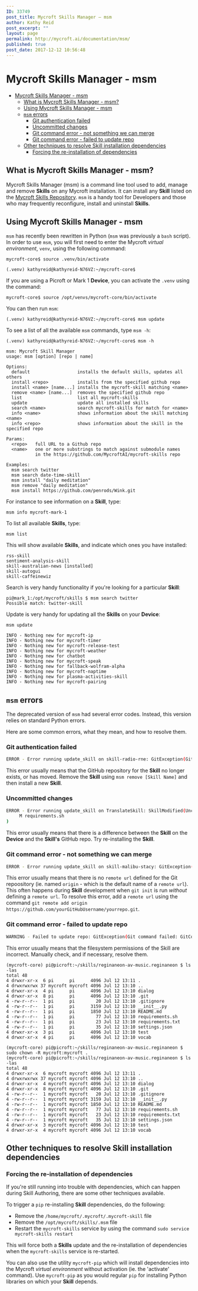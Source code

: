 ```yaml
---
ID: 33749
post_title: Mycroft Skills Manager – msm
author: Kathy Reid
post_excerpt: ""
layout: page
permalink: http://mycroft.ai/documentation/msm/
published: true
post_date: 2017-12-12 10:56:48
---
```

# Mycroft Skills Manager - msm

- [Mycroft Skills Manager - msm](#mycroft-skills-manager---msm)
  * [What is Mycroft Skills Manager - msm?](#what-is-mycroft-skills-manager---msm-)
  * [Using Mycroft Skills Manager - msm](#using-mycroft-skills-manager---msm)
  * [`msm` errors](#-msm--errors)
    + [Git authentication failed](#git-authentication-failed)
    + [Uncommitted changes](#uncommitted-changes)
    + [Git command error - not something we can merge](#git-command-error---not-something-we-can-merge)
    + [Git command error - failed to update repo](#git-command-error---failed-to-update-repo)
  * [Other techniques to resolve Skill installation dependencies](#other-techniques-to-resolve-skill-installation-dependencies)
    + [Forcing the re-installation of dependencies](#forcing-the-re-installation-of-dependencies)

## What is Mycroft Skills Manager - msm?

Mycroft Skills Manager (msm) is a command line tool used to add, manage and remove **Skills** on any Mycroft installation. It can install any **Skill** listed on the [Mycroft Skills Repository](https://github.com/MycroftAI/mycroft-skills). `msm` is a handy tool for Developers and those who may frequently reconfigure, install and uninstall **Skills**.

## Using Mycroft Skills Manager - msm

`msm` has recently been rewritten in Python (`msm` was previously a `bash` script). In order to use `msm`, you will first need to enter the Mycroft _virtual environment_, `venv`, using the following command:

`mycroft-core$ source .venv/bin/activate`

``(.venv) kathyreid@kathyreid-N76VZ:~/mycroft-core$``

If you are using a Picroft or Mark 1 **Device**, you can activate the `.venv` using the command:

`mycroft-core$ source /opt/venvs/mycroft-core/bin/activate`

You can then run `msm`:

`(.venv) kathyreid@kathyreid-N76VZ:~/mycroft-core$ msm update`

To see a list of all the available `msm` commands, type `msm -h`:

```
(.venv) kathyreid@kathyreid-N76VZ:~/mycroft-core$ msm -h

msm: Mycroft Skill Manager
usage: msm [option] [repo | name]

Options:
  default                  installs the default skills, updates all others
  install <repo>           installs from the specified github repo
  install <name> [name...] installs the mycroft-skill matching <name>
  remove <name> [name...]  removes the specified github repo
  list                     list all mycroft-skills
  update                   update all installed skills
  search <name>            search mycroft-skills for match for <name>
  info <name>              shows information about the skill matching <name>
  info <repo>              shows information about the skill in the specified repo

Params:
  <repo>   full URL to a Github repo
  <name>   one or more substrings to match against submodule names
           in the https://github.com/MycroftAI/mycroft-skills repo

Examples:
  msm search twitter
  msm search date-time-skill
  msm install "daily meditation"
  msm remove "daily meditation"
  msm install https://github.com/penrods/Wink.git
```


For instance to see information on a **Skill**, type:

`msm info mycroft-mark-1`


To list all available **Skills**, type:

`msm list`

This will show available **Skills**, and indicate which ones you have installed:

```
rss-skill
sentiment-analysis-skill
skill-australian-news [installed]
skill-autogui
skill-caffeinewiz
```

Search is very handy functionality if you're looking for a particular **Skill**:

```
pi@mark_1:/opt/mycroft/skills $ msm search twitter
Possible match: twitter-skill
```

Update is very handy for updating all the **Skills** on your **Device**:

`msm update`

```
INFO - Nothing new for mycroft-ip
INFO - Nothing new for mycroft-timer
INFO - Nothing new for mycroft-release-test
INFO - Nothing new for mycroft-weather
INFO - Nothing new for chatbot
INFO - Nothing new for mycroft-speak
INFO - Nothing new for fallback-wolfram-alpha
INFO - Nothing new for mycroft-naptime
INFO - Nothing new for plasma-activities-skill
INFO - Nothing new for mycroft-pairing
```

## `msm` errors

The deprecated version of `msm` had several error codes. Instead, this version relies on standard Python errors.

Here are some common errors, what they mean, and how to resolve them.

### Git authentication failed

```bash
ERROR - Error running update_skill on skill-radio-rne: GitException(Git command failed: GitCommandError(['git', 'fetch'], 128, b"remote: Invalid username or password.nfatal: Authentication failed for 'https://github.com/ChrisFernandez/skill-radio-rne/'", b''))
```

This error usually means that the GitHub repository for the **Skill** no longer exists, or has moved. Remove the **Skill** using `msm remove [Skill Name]` and then install a new **Skill**.

### Uncommitted changes

```bash
ERROR - Error running update_skill on TranslateSkill: SkillModified(Uncommitted changes:
	 M requirements.sh
)
```

This error usually means that there is a difference between the **Skill** on the **Device** and the **Skill's** GitHub repo. Try re-installing the **Skill**.

### Git command error - not something we can merge

```bash
ERROR - Error running update_skill on skill-malibu-stacy: GitException(Git command failed: GitCommandError(['git', 'merge', '--ff-only', 'origin/HEAD'], 1, b'merge: origin/HEAD - not something we can merge', b''))
```

This error usually means that there is no `remote url` defined for the Git repoository (ie. named `origin` - which is the default name of a `remote url`). This often happens during **Skill** development when `git init` is run _without_ defining a `remote url`. To resolve this error, add a `remote url` using the command `git remote add origin https://github.com/yourGitHubUsername/yourrepo.git`.

### Git command error - failed to update repo

```bash
WARNING - Failed to update repo: GitException(Git command failed: GitCommandError(['git', 'config', 'remote.origin.url', 'https://github.com/MycroftAI/mycroft-skills'], 255, b'error: could not lock config file .git/config: Permission denied', b''))
```

This error usually means that the filesystem permissions of the Skill are incorrect. Manually check, and if necessary, resolve them. 

```
(mycroft-core) pi@picroft:~/skills/reginaneon-av-music.reginaneon $ ls -las
total 48
4 drwxr-xr-x  6 pi      pi      4096 Jul 12 13:11 .
4 drwxrwxrwx 37 mycroft mycroft 4096 Jul 12 13:10 ..
4 drwxr-xr-x  4 pi      pi      4096 Jul 12 13:10 dialog
4 drwxr-xr-x  8 pi      pi      4096 Jul 12 13:10 .git
4 -rw-r--r--  1 pi      pi        20 Jul 12 13:10 .gitignore
4 -rw-r--r--  1 pi      pi      3159 Jul 12 13:10 __init__.py
4 -rw-r--r--  1 pi      pi      1850 Jul 12 13:10 README.md
4 -rw-r--r--  1 pi      pi        77 Jul 12 13:10 requirements.sh
4 -rw-r--r--  1 pi      pi        23 Jul 12 13:10 requirements.txt
4 -rw-r--r--  1 pi      pi        35 Jul 12 13:10 settings.json
4 drwxr-xr-x  3 pi      pi      4096 Jul 12 13:10 test
4 drwxr-xr-x  4 pi      pi      4096 Jul 12 13:10 vocab

(mycroft-core) pi@picroft:~/skills/reginaneon-av-music.reginaneon $ sudo chown -R mycroft:mycroft .
(mycroft-core) pi@picroft:~/skills/reginaneon-av-music.reginaneon $ ls -las
total 48
4 drwxr-xr-x  6 mycroft mycroft 4096 Jul 12 13:11 .
4 drwxrwxrwx 37 mycroft mycroft 4096 Jul 12 13:10 ..
4 drwxr-xr-x  4 mycroft mycroft 4096 Jul 12 13:10 dialog
4 drwxr-xr-x  8 mycroft mycroft 4096 Jul 12 13:10 .git
4 -rw-r--r--  1 mycroft mycroft   20 Jul 12 13:10 .gitignore
4 -rw-r--r--  1 mycroft mycroft 3159 Jul 12 13:10 __init__.py
4 -rw-r--r--  1 mycroft mycroft 1850 Jul 12 13:10 README.md
4 -rw-r--r--  1 mycroft mycroft   77 Jul 12 13:10 requirements.sh
4 -rw-r--r--  1 mycroft mycroft   23 Jul 12 13:10 requirements.txt
4 -rw-r--r--  1 mycroft mycroft   35 Jul 12 13:10 settings.json
4 drwxr-xr-x  3 mycroft mycroft 4096 Jul 12 13:10 test
4 drwxr-xr-x  4 mycroft mycroft 4096 Jul 12 13:10 vocab

```

## Other techniques to resolve Skill installation dependencies

### Forcing the re-installation of dependencies

If you're still running into trouble with dependencies, which can happen during Skill Authoring, there are some other techniques available.

To trigger a `pip` re-installing **Skill** dependencies, do the following:

* Remove the `/home/mycroft/.mycroft/.mycroft-skill` file
* Remove the `/opt/mycroft/skills/.msm` file
* Restart the `mycroft-skills` service by using the command `sudo service mycroft-skills restart`

This will force both a **Skills** update and the re-installation of dependencies when the `mycroft-skills` service is re-started.

You can also use the utility `mycroft-pip` which will install dependencies into the Mycroft _virtual environment_ without activation (ie. the 'activate' command). Use `mycroft-pip` as you would regular `pip` for installing Python libraries on which your **Skill** depends.
